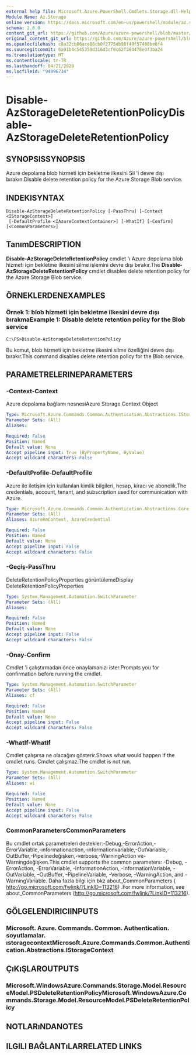 ```yaml
---
external help file: Microsoft.Azure.PowerShell.Cmdlets.Storage.dll-Help.xml
Module Name: Az.Storage
online version: https://docs.microsoft.com/en-us/powershell/module/az.storage/disable-azstoragedeleteretentionpolicy
schema: 2.0.0
content_git_url: https://github.com/Azure/azure-powershell/blob/master/src/Storage/Storage.Management/help/Disable-AzStorageDeleteRetentionPolicy.md
original_content_git_url: https://github.com/Azure/azure-powershell/blob/master/src/Storage/Storage.Management/help/Disable-AzStorageDeleteRetentionPolicy.md
ms.openlocfilehash: c8a32cb86ace86cb0f2775db98f49f57408be6f4
ms.sourcegitcommit: 6a91b4c545350d316d3cf8c62f384478e3f3ba24
ms.translationtype: MT
ms.contentlocale: tr-TR
ms.lasthandoff: 04/21/2020
ms.locfileid: "94096734"
---
```

# <span data-ttu-id="8e0c2-101">Disable-AzStorageDeleteRetentionPolicy</span><span class="sxs-lookup"><span data-stu-id="8e0c2-101">Disable-AzStorageDeleteRetentionPolicy</span></span>

## <span data-ttu-id="8e0c2-102">SYNOPSIS</span><span class="sxs-lookup"><span data-stu-id="8e0c2-102">SYNOPSIS</span></span>
<span data-ttu-id="8e0c2-103">Azure depolama blob hizmeti için bekletme ilkesini Sil 'i devre dışı bırakın.</span><span class="sxs-lookup"><span data-stu-id="8e0c2-103">Disable delete retention policy  for the Azure Storage Blob service.</span></span>

## <span data-ttu-id="8e0c2-104">INDEKI</span><span class="sxs-lookup"><span data-stu-id="8e0c2-104">SYNTAX</span></span>

```
Disable-AzStorageDeleteRetentionPolicy [-PassThru] [-Context <IStorageContext>]
 [-DefaultProfile <IAzureContextContainer>] [-WhatIf] [-Confirm] [<CommonParameters>]
```

## <span data-ttu-id="8e0c2-105">Tanım</span><span class="sxs-lookup"><span data-stu-id="8e0c2-105">DESCRIPTION</span></span>
<span data-ttu-id="8e0c2-106">**Disable-AzStorageDeleteRetentionPolicy** cmdlet 'ı Azure depolama blob hizmeti için bekletme ilkesini silme işlemini devre dışı bırakır.</span><span class="sxs-lookup"><span data-stu-id="8e0c2-106">The **Disable-AzStorageDeleteRetentionPolicy** cmdlet disables delete retention policy for the Azure Storage Blob service.</span></span>

## <span data-ttu-id="8e0c2-107">ÖRNEKLERDEN</span><span class="sxs-lookup"><span data-stu-id="8e0c2-107">EXAMPLES</span></span>

### <span data-ttu-id="8e0c2-108">Örnek 1: blob hizmeti için bekletme ilkesini devre dışı bırakma</span><span class="sxs-lookup"><span data-stu-id="8e0c2-108">Example 1: Disable delete retention policy for the Blob service</span></span>
```
C:\PS>Disable-AzStorageDeleteRetentionPolicy
```

<span data-ttu-id="8e0c2-109">Bu komut, blob hizmeti için bekletme ilkesini silme özelliğini devre dışı bırakır.</span><span class="sxs-lookup"><span data-stu-id="8e0c2-109">This command disables delete retention policy for the Blob service.</span></span>

## <span data-ttu-id="8e0c2-110">PARAMETRELERINE</span><span class="sxs-lookup"><span data-stu-id="8e0c2-110">PARAMETERS</span></span>

### <span data-ttu-id="8e0c2-111">-Context</span><span class="sxs-lookup"><span data-stu-id="8e0c2-111">-Context</span></span>
<span data-ttu-id="8e0c2-112">Azure depolama bağlamı nesnesi</span><span class="sxs-lookup"><span data-stu-id="8e0c2-112">Azure Storage Context Object</span></span>

```yaml
Type: Microsoft.Azure.Commands.Common.Authentication.Abstractions.IStorageContext
Parameter Sets: (All)
Aliases:

Required: False
Position: Named
Default value: None
Accept pipeline input: True (ByPropertyName, ByValue)
Accept wildcard characters: False
```

### <span data-ttu-id="8e0c2-113">-DefaultProfile</span><span class="sxs-lookup"><span data-stu-id="8e0c2-113">-DefaultProfile</span></span>
<span data-ttu-id="8e0c2-114">Azure ile iletişim için kullanılan kimlik bilgileri, hesap, kiracı ve abonelik.</span><span class="sxs-lookup"><span data-stu-id="8e0c2-114">The credentials, account, tenant, and subscription used for communication with Azure.</span></span>

```yaml
Type: Microsoft.Azure.Commands.Common.Authentication.Abstractions.Core.IAzureContextContainer
Parameter Sets: (All)
Aliases: AzureRmContext, AzureCredential

Required: False
Position: Named
Default value: None
Accept pipeline input: False
Accept wildcard characters: False
```

### <span data-ttu-id="8e0c2-115">-Geçiş</span><span class="sxs-lookup"><span data-stu-id="8e0c2-115">-PassThru</span></span>
<span data-ttu-id="8e0c2-116">DeleteRetentionPolicyProperties görüntüleme</span><span class="sxs-lookup"><span data-stu-id="8e0c2-116">Display DeleteRetentionPolicyProperties</span></span>

```yaml
Type: System.Management.Automation.SwitchParameter
Parameter Sets: (All)
Aliases:

Required: False
Position: Named
Default value: None
Accept pipeline input: False
Accept wildcard characters: False
```

### <span data-ttu-id="8e0c2-117">-Onay</span><span class="sxs-lookup"><span data-stu-id="8e0c2-117">-Confirm</span></span>
<span data-ttu-id="8e0c2-118">Cmdlet 'i çalıştırmadan önce onaylamanızı ister.</span><span class="sxs-lookup"><span data-stu-id="8e0c2-118">Prompts you for confirmation before running the cmdlet.</span></span>

```yaml
Type: System.Management.Automation.SwitchParameter
Parameter Sets: (All)
Aliases: cf

Required: False
Position: Named
Default value: None
Accept pipeline input: False
Accept wildcard characters: False
```

### <span data-ttu-id="8e0c2-119">-WhatIf</span><span class="sxs-lookup"><span data-stu-id="8e0c2-119">-WhatIf</span></span>
<span data-ttu-id="8e0c2-120">Cmdlet çalışırsa ne olacağını gösterir.</span><span class="sxs-lookup"><span data-stu-id="8e0c2-120">Shows what would happen if the cmdlet runs.</span></span>
<span data-ttu-id="8e0c2-121">Cmdlet çalışmaz.</span><span class="sxs-lookup"><span data-stu-id="8e0c2-121">The cmdlet is not run.</span></span>

```yaml
Type: System.Management.Automation.SwitchParameter
Parameter Sets: (All)
Aliases: wi

Required: False
Position: Named
Default value: None
Accept pipeline input: False
Accept wildcard characters: False
```

### <span data-ttu-id="8e0c2-122">CommonParameters</span><span class="sxs-lookup"><span data-stu-id="8e0c2-122">CommonParameters</span></span>
<span data-ttu-id="8e0c2-123">Bu cmdlet ortak parametreleri destekler:-Debug,-ErrorAction,-ErrorVariable,-ınformationaction,-ınformationvariable,-OutVariable,-OutBuffer,-Pipelinedeğişken,-verbose,-WarningAction ve-Warningdeğişken.</span><span class="sxs-lookup"><span data-stu-id="8e0c2-123">This cmdlet supports the common parameters: -Debug, -ErrorAction, -ErrorVariable, -InformationAction, -InformationVariable, -OutVariable, -OutBuffer, -PipelineVariable, -Verbose, -WarningAction, and -WarningVariable.</span></span> <span data-ttu-id="8e0c2-124">Daha fazla bilgi için bkz about_CommonParameters ( http://go.microsoft.com/fwlink/?LinkID=113216) .</span><span class="sxs-lookup"><span data-stu-id="8e0c2-124">For more information, see about_CommonParameters (http://go.microsoft.com/fwlink/?LinkID=113216).</span></span>

## <span data-ttu-id="8e0c2-125">GÖLGELENDIRICI</span><span class="sxs-lookup"><span data-stu-id="8e0c2-125">INPUTS</span></span>

### <span data-ttu-id="8e0c2-126">Microsoft. Azure. Commands. Common. Authentication. soyutlamalar. ıstoragecontext</span><span class="sxs-lookup"><span data-stu-id="8e0c2-126">Microsoft.Azure.Commands.Common.Authentication.Abstractions.IStorageContext</span></span>

## <span data-ttu-id="8e0c2-127">ÇıKıŞLAR</span><span class="sxs-lookup"><span data-stu-id="8e0c2-127">OUTPUTS</span></span>

### <span data-ttu-id="8e0c2-128">Microsoft.WindowsAzure.Commands.Storage.Model.ResourceModel.PSDeleteRetentionPolicy</span><span class="sxs-lookup"><span data-stu-id="8e0c2-128">Microsoft.WindowsAzure.Commands.Storage.Model.ResourceModel.PSDeleteRetentionPolicy</span></span>

## <span data-ttu-id="8e0c2-129">NOTLARıNDA</span><span class="sxs-lookup"><span data-stu-id="8e0c2-129">NOTES</span></span>

## <span data-ttu-id="8e0c2-130">ILGILI BAĞLANTıLAR</span><span class="sxs-lookup"><span data-stu-id="8e0c2-130">RELATED LINKS</span></span>
